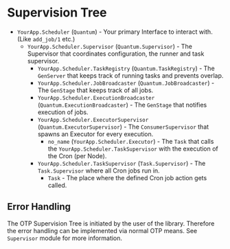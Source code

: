 # Supervision Tree

* `YourApp.Scheduler` (`Quantum`) - Your primary Interface to interact with. (Like `add_job/1` etc.)
  - `YourApp.Scheduler.Supervisor` (`Quantum.Supervisor`) - The Supervisor that coordinates configuration, the runner and task supervisor.
    * `YourApp.Scheduler.TaskRegistry` (`Quantum.TaskRegistry`) - The `GenServer` that keeps track of running tasks and prevents overlap.
    * `YourApp.Scheduler.JobBroadcaster` (`Quantum.JobBroadcaster`) - The `GenStage` that keeps track of all jobs.
    * `YourApp.Scheduler.ExecutionBroadcaster` (`Quantum.ExecutionBroadcaster`) - The `GenStage` that notifies execution of jobs.
    * `YourApp.Scheduler.ExecutorSupervisor` (`Quantum.ExecutorSupervisor`) - The `ConsumerSupervisor` that spawns an Executor for every execution.
      - `no_name` (`YourApp.Scheduler.Executor`) - The `Task` that calls the `YourApp.Scheduler.TaskSupervisor` with the execution of the Cron (per Node).
    * `YourApp.Scheduler.TaskSupervisor` (`Task.Supervisor`) - The `Task.Supervisor` where all Cron jobs run in.
      - `Task` - The place where the defined Cron job action gets called.

## Error Handling

The OTP Supervision Tree is initiated by the user of the library. Therefore the error handling can be implemented via normal OTP means. See `Supervisor` module for more information.

